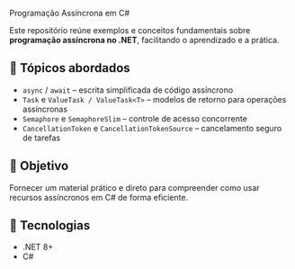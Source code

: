  Programação Assíncrona em C#

Este repositório reúne exemplos e conceitos fundamentais sobre **programação assíncrona no .NET**, facilitando o aprendizado e a prática.

## 📌 Tópicos abordados
- `async` / `await` – escrita simplificada de código assíncrono  
- `Task` e `ValueTask / ValueTask<T>` – modelos de retorno para operações assíncronas  
- `Semaphore` e `SemaphoreSlim` – controle de acesso concorrente  
- `CancellationToken` e `CancellationTokenSource` – cancelamento seguro de tarefas  

## 🎯 Objetivo
Fornecer um material prático e direto para compreender como usar recursos assíncronos em C# de forma eficiente.

## 🚀 Tecnologias
- .NET 8+  
- C#  
